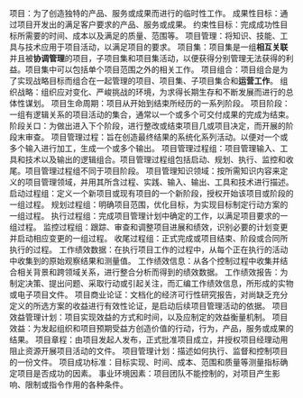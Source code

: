 项目：为了创造独特的产品、服务或成果而进行的临时性工作。
成果性目标：通过项目开发出的满足客户要求的产品、服务或成果。
约束性目标：完成成功性目标所需要的时间、成本以及满足的质量、范围等。
项目管理：将知识、技能、工具与技术应用于项目活动，以满足项目的要求。
项目集：项目集是一组**相互关联**并且被**协调管理**的项目，子项目集和项目集活动，以便获得分别管理无法获得的利益。项目集中可以包括单个项目范围之外的相关工作。
项目组合：项目组合是为了实现战略目标而组合在一起管理的项目、项目集、子项目集合和**运营工作**。
组织战略：组织应对变化、严峻挑战的环境，为求得长期生存和不断发展而进行的总体性谋划。
项目生命周期：项目从开始到结束所经历的一系列阶段。
项目阶段：一组有逻辑关系的项目活动的集合，通常以一个或多个可交付成果的完成为结束。
阶段关口：为做出进入下个阶段，进行整改或结束项目几或项目决定，而开展的阶段末审查。
项目管理过程：旨在创造最终结果的系统化系列活动。以便对一个或多个输入进行加工，生成一个或多个输出。
项目管理过程组：项目管理输入、工具和技术以及输出的逻辑组合。项目管理过程组包括启动、规划、执行、监控和收尾。项目管理过程组不同于项目阶段。
项目管理知识领域：按所需知识内容来定义的项目管理领域，并用其所含过程、实践、输入、输出、工具和技术进行描述。
启动过程组：定义一个新项目或现有项目的一个新阶段，授权开始该项目或阶段的一组过程。
规划过程组：明确项目范围，优化目标，为实现目标制定行动方案的一组过程。
执行过程组：完成项目管理计划中确定的工作，以满足项目要求的一组过程。
监控过程组：跟踪、审查和调整项目进展和绩效，识别必要的计划变更并启动相应变更的一组过程。
收尾过程组：正式完成或项目结束、阶段或合同所执行的过程。
工作绩效数据：在执行项目工作的过程中，从每个正在执行的活动中收集到的原始观察结果和测量值。
工作绩效信息：从各个控制过程中收集并结合相关背景和跨领域关系，进行整合分析而得到的绩效数据。
工作绩效报告：为制定决策、提出问题、采取行动或引起关注，而汇编工作绩效信息，所形成的实物或电子项目文件。
项目商业论证：文档化的经济可行性研究报告，对尚缺乏充分定义的所选方案的收益进行有效性论证，是启动后续项目管理活动的依据。
项目效益管理计划：项目实现效益的方式和时间，以及应制定的效益衡量机制。
项目效益：为发起组织和项目预期受益方创造价值的行动，行为，产品，服务或成果的结果。
项目章程：由项目发起人发布，正式批准项目成立，并授权项目经理动用阻止资源开展项目活动的文件。
项目管理计划：描述如何执行、监督和控制项目的一份文件。
项目成功标准：目标实现、时间、成本、范围和质量等测量指标确定项目是否成功的因素。
事业环境因素：项目团队不能控制的，对项目产生影响、限制或指令作用的各种条件。